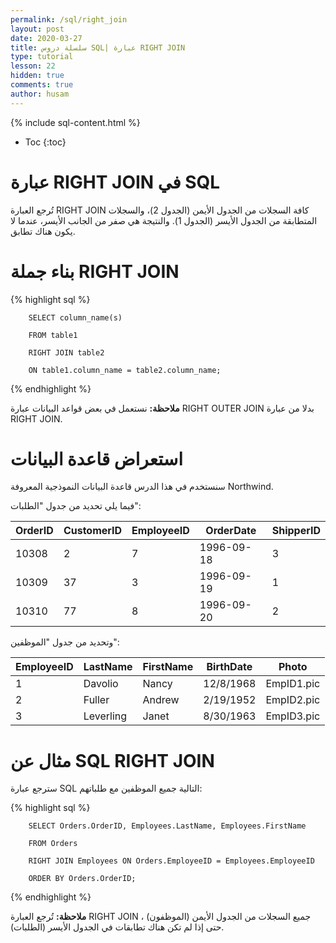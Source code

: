 ```yaml
---
permalink: /sql/right_join
layout: post
date: 2020-03-27
title: سلسلة دروس SQL| عبارة RIGHT JOIN
type: tutorial
lesson: 22
hidden: true
comments: true
author: husam
---
```


{% include sql-content.html %}

* Toc
{:toc}

# عبارة RIGHT JOIN في SQL

تُرجع العبارة RIGHT JOIN كافة السجلات من الجدول الأيمن (الجدول 2)، والسجلات المتطابقة من الجدول الأيسر (الجدول 1). والنتيجة هي صفر من الجانب الأيسر، عندما لا يكون هناك تطابق.


# بناء جملة RIGHT JOIN

{% highlight sql %}

        SELECT column_name(s)

        FROM table1

        RIGHT JOIN table2

        ON table1.column_name = table2.column_name;

{% endhighlight %}

**ملاحظة:** نستعمل في بعض قواعد البيانات  عبارة RIGHT OUTER JOIN بدلا من عبارة RIGHT JOIN.

<amp-img layout="responsive" src="/assets/sql_rightjoin.gif" alt="عبارة left join sql" width="200" height="145"></amp-img>

# استعراض قاعدة البيانات

سنستخدم في هذا الدرس قاعدة البيانات النموذجية المعروفة Northwind.

فيما يلي تحديد من جدول "الطلبات":


|OrderID |	CustomerID 	| EmployeeID 	| OrderDate |	ShipperID |
|-----------| ---------- | ----------- | ------- |  ------- |
| 10308 |	2 |	7 	| 1996-09-18 |	3 |
| 10309 	| 37 	| 3 |	1996-09-19 	| 1 |
| 10310 |	77 |	8 	| 1996-09-20 |	2 |

وتحديد من جدول "الموظفين":


| EmployeeID |	LastName |	FirstName |	BirthDate |	Photo |
| ---------- | --------- | --------- | --------- | ------ |
| 1 |	Davolio |	Nancy |	12/8/1968 |	EmpID1.pic |
| 2 |	Fuller |	Andrew |	2/19/1952 |	EmpID2.pic |
| 3 |	Leverling |	Janet |	8/30/1963 |	EmpID3.pic |

# مثال عن SQL RIGHT JOIN

سترجع عبارة SQL التالية جميع الموظفين مع طلباتهم:


{% highlight sql %}

        SELECT Orders.OrderID, Employees.LastName, Employees.FirstName

        FROM Orders

        RIGHT JOIN Employees ON Orders.EmployeeID = Employees.EmployeeID

        ORDER BY Orders.OrderID;

{% endhighlight %}

**ملاحظة:** تُرجع العبارة RIGHT JOIN جميع السجلات من الجدول الأيمن (الموظفون) ، حتى إذا لم تكن هناك تطابقات في الجدول الأيسر (الطلبات).


